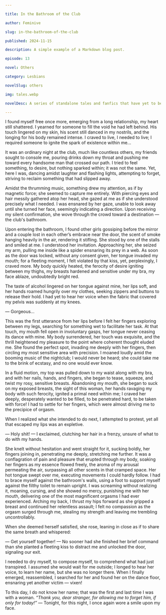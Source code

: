 ```yaml
---

title: In the Bathroom of the Club

author: Feminive

slug: in-the-bathroom-of-the-club

published: 2024-11-15

description: A simple example of a Markdown blog post.

episode: 13

novel: Others

category: Lesbians

novelSlug: others

img: tales.webp

novelDesc: A series of standalone tales and fanfics that have yet to be part of a larger narrative.

---
```


I found myself free once more, emerging from a long relationship, my heart still shattered. I yearned for someone to fill the void he had left behind. His touch lingered on my skin, his scent still danced in my nostrils, and the longing for his body remained intense. I craved to live, I needed to live; I required someone to ignite the spark of existence within me...

It was an ordinary night at the club, much like countless others, my friends sought to console me, pouring drinks down my throat and pushing me toward every handsome man that crossed our path. I tried to feel something, to desire, but nothing sparked within; it was not the same. Yet, here I was, dancing amidst laughter and flashing lights, attempting to forget, striving to reclaim something that had slipped away.

Amidst the thrumming music, something drew my attention, as if by magnetic force; she seemed to capture me entirely. With piercing eyes and hair messily gathered atop her head, she gazed at me as if she understood precisely what I needed. I was ensnared by her gaze, unable to look away until she turned her face, seemingly indicating a direction. Upon receiving my silent confirmation, she wove through the crowd toward a destination — the club's bathroom.

Upon entering the bathroom, I found other girls gossiping before the mirror and a couple lost in each other’s embrace near the door, the scent of smoke hanging heavily in the air, rendering it stifling. She stood by one of the stalls and smiled at me. I understood her invitation. Approaching her, she seized my arm, pulling me inside like a spider ensnaring its prey in a web. As soon as the door was locked, without any consent given, her tongue invaded my mouth; for a fleeting moment, I felt violated by that kiss, yet, perplexingly, I craved more. My body quickly heated, the ferocity of desire igniting between my thighs, my breasts hardened and sensitive under my bra, my face ablaze, undoubtedly bright red.

The taste of alcohol lingered on her tongue against mine, her lips soft, and her hands roamed hungrily over my clothes, seeking zippers and buttons to release their hold. I had yet to hear her voice when the fabric that covered my pelvis was suddenly at my knees.

— Gorgeous...

This was the first utterance from her lips before I felt her fingers exploring between my legs, searching for something wet to facilitate her task. At that touch, my mouth fell open in involuntary gasps, her tongue never ceasing its dance with mine. My body surrendered, her touch was exquisite, and the thrill heightened my pleasure to the point where coherent thought eluded me. She found the perfect spot, invading me deeply with her fingers, then circling my most sensitive area with precision. I moaned loudly amid the booming music of the nightclub; I would never be heard; she could take me to the brink of ecstasy, and no one would ever know.

In a fluid motion, my top was pulled down to my waist along with my bra, and with her nails, hands, and fingers, she began to tease, squeeze, and twist my rosy, sensitive breasts. Abandoning my mouth, she began to suck on my exposed breasts, the sight of this woman, her hands ravaging my body with such ferocity, ignited a primal need within me; I craved her deeply, desperately wanted to be filled, to be penetrated hard, to be taken with force! I had to settle for her fingers, which were almost driving me to the precipice of orgasm.

When I realized what she intended to do next, I attempted to protest, yet all that escaped my lips was an expletive.

— Holy shit! — I exclaimed, clutching her hair in a frenzy, unsure of what to do with my hands.

She knelt without hesitation and went straight for it, sucking boldly, her fingers joining in, penetrating me deeply, stretching me further. It was a conflagration of pain and pleasure that erupted through my body, soaking her fingers as my essence flowed freely, the aroma of my arousal permeating the air, surpassing all other scents in that cramped space. Her hot tongue swept over me, executing movements I could hardly follow. I had to brace myself against the bathroom's walls, using a foot to support myself against the filthy toilet to remain upright. I was screaming without realizing it, moaning, cursing, and she showed no mercy, punishing me with her mouth, delivering one of the most magnificent orgasms I had ever experienced. Arching my back, I thrust my hips forward as she gripped a breast and continued her relentless assault; I felt no compassion as the orgasm surged through me, stealing my strength and leaving me trembling uncontrollably.

When she deemed herself satisfied, she rose, leaning in close as if to share the same breath and whispered:

— Get yourself together! — No sooner had she finished her brief command than she planted a fleeting kiss to distract me and unlocked the door, signaling our exit.

I needed to dry myself, to compose myself, to comprehend what had just transpired. I assumed she would wait for me outside; I longed to hear her voice, to learn her name, but she was no longer there. When I finally emerged, reassembled, I searched for her and found her on the dance floor, ensnaring yet another victim — vixen!

To this day, I do not know her name; that was the first and last time I was with a woman. _“Thank you, dear stranger, for allowing me to forget him, if only for today!”_ — Tonight, for this night, I once again wore a smile upon my face.
